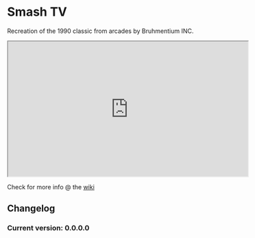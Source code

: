 # Smash TV

Recreation of the 1990 classic from arcades by Bruhmentium INC.

<iframe width="560" height="315" src="https://www.youtube.com/watch?v=ffhCBPxXaJs">
  </iframe>

Check for more info @ the [wiki](https://github.com/WillyTrek19/Smash-TV/wiki)

## Changelog
### Current version: 0.0.0.0
